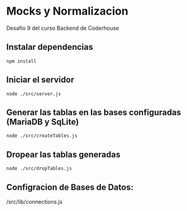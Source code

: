 # Mocks y Normalizacion

Desafio 9 del curso Backend de Coderhouse

## Instalar dependencias

    npm install

## Iniciar el servidor

    node ./src/server.js


## Generar las tablas en las bases configuradas (MariaDB y SqLite)

    node ./src/createTables.js

## Dropear las tablas generadas

    node ./src/dropTables.js

## Configracion de Bases de Datos:

/src/lib/connections.js